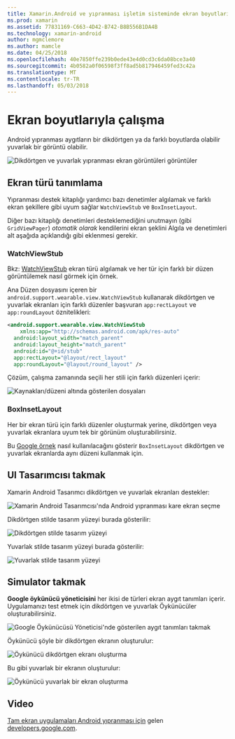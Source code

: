 ```yaml
---
title: Xamarin.Android ve yıpranması işletim sisteminde ekran boyutlarına ile çalışma
ms.prod: xamarin
ms.assetid: 77831169-C663-4D42-B742-B8B556B1DA4B
ms.technology: xamarin-android
author: mgmclemore
ms.author: mamcle
ms.date: 04/25/2018
ms.openlocfilehash: 40e7850ffe239b0ede43e4d0cd3c6da08bce3a40
ms.sourcegitcommit: 4b0582a0f06598f3ff8ad5b817946459fed3c42a
ms.translationtype: MT
ms.contentlocale: tr-TR
ms.lasthandoff: 05/03/2018
---
```

# <a name="working-with-screen-sizes"></a>Ekran boyutlarıyla çalışma

Android yıpranması aygıtların bir dikdörtgen ya da farklı boyutlarda olabilir yuvarlak bir görüntü olabilir.

![Dikdörtgen ve yuvarlak yıpranması ekran görüntüleri görüntüler](screen-sizes-images/moyeu-wear.png)

## <a name="identifying-screen-type"></a>Ekran türü tanımlama

Yıpranması destek kitaplığı yardımcı bazı denetimler algılamak ve farklı ekran şekillere gibi uyum sağlar `WatchViewStub` ve `BoxInsetLayout`.

Diğer bazı kitaplığı denetimleri desteklemediğini unutmayın (gibi `GridViewPager`) *otomatik olarak* kendilerini ekran şeklini Algıla ve denetimleri alt aşağıda açıklandığı gibi eklenmesi gerekir.

### <a name="watchviewstub"></a>WatchViewStub

Bkz: [WatchViewStub](https://developer.xamarin.com/samples/WatchViewStub/) ekran türü algılamak ve her tür için farklı bir düzen görüntülemek nasıl görmek için örnek.

Ana Düzen dosyasını içeren bir `android.support.wearable.view.WatchViewStub` kullanarak dikdörtgen ve yuvarlak ekranları için farklı düzenler başvuran `app:rectLayout` ve `app:roundLayout` öznitelikleri:

```xml
<android.support.wearable.view.WatchViewStub
    xmlns:app="http://schemas.android.com/apk/res-auto"
  android:layout_width="match_parent"
  android:layout_height="match_parent"
  android:id="@+id/stub"
  app:rectLayout="@layout/rect_layout"
  app:roundLayout="@layout/round_layout" />
```

Çözüm, çalışma zamanında seçili her stili için farklı düzenleri içerir:

![Kaynakları/düzeni altında gösterilen dosyaları](screen-sizes-images/solution.png)


### <a name="boxinsetlayout"></a>BoxInsetLayout

Her bir ekran türü için farklı düzenler oluşturmak yerine, dikdörtgen veya yuvarlak ekranlara uyum tek bir görünüm oluşturabilirsiniz.

Bu [Google örnek](https://developer.android.com/training/wearables/ui/layouts.html#same-layout) nasıl kullanılacağını gösterir `BoxInsetLayout` dikdörtgen ve yuvarlak ekranlarda aynı düzeni kullanmak için.


## <a name="wear-ui-designer"></a>UI Tasarımcısı takmak

Xamarin Android Tasarımcı dikdörtgen ve yuvarlak ekranları destekler:

![Xamarin Android Tasarımcısı'nda Android yıpranması kare ekran seçme](screen-sizes-images/design-screen-type.png)

Dikdörtgen stilde tasarım yüzeyi burada gösterilir:

![Dikdörtgen stilde tasarım yüzeyi](screen-sizes-images/design-rect.png) 

Yuvarlak stilde tasarım yüzeyi burada gösterilir:

![Yuvarlak stilde tasarım yüzeyi](screen-sizes-images/design-round.png)


## <a name="wear-simulator"></a>Simulator takmak

**Google öykünücü yöneticisini** her ikisi de türleri ekran aygıt tanımları içerir. Uygulamanızı test etmek için dikdörtgen ve yuvarlak Öykünücüler oluşturabilirsiniz.

![Google Öykünücüsü Yöneticisi'nde gösterilen aygıt tanımları takmak](screen-sizes-images/emulator-devices.png)

Öykünücü şöyle bir dikdörtgen ekranın oluşturulur:

![Öykünücü dikdörtgen ekranı oluşturma](screen-sizes-images/recipe-2.png) 

Bu gibi yuvarlak bir ekranın oluşturulur:

![Öykünücü yuvarlak bir ekran oluşturma](screen-sizes-images/recipe-2-round.png)

## <a name="video"></a>Video

[Tam ekran uygulamaları Android yıpranması için](https://www.youtube.com/watch?v=naf_WbtFAlY) gelen [developers.google.com](https://www.youtube.com/channel/UC_x5XG1OV2P6uZZ5FSM9Ttw).


